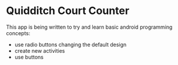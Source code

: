 # Quidditch Court Counter

This app is being written to try and learn basic android programming concepts:
- use radio buttons changing the default design
- create new activities 
- use buttons